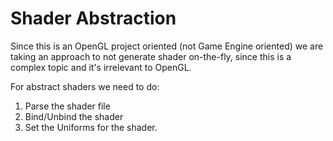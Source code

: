 # Shader Abstraction

Since this is an OpenGL project oriented (not Game Engine oriented) we are taking an approach to not generate shader on-the-fly, since this is a complex topic and it's irrelevant to OpenGL.

For abstract shaders we need to do:

1. Parse the shader file
2. Bind/Unbind the shader
3. Set the Uniforms for the shader.
